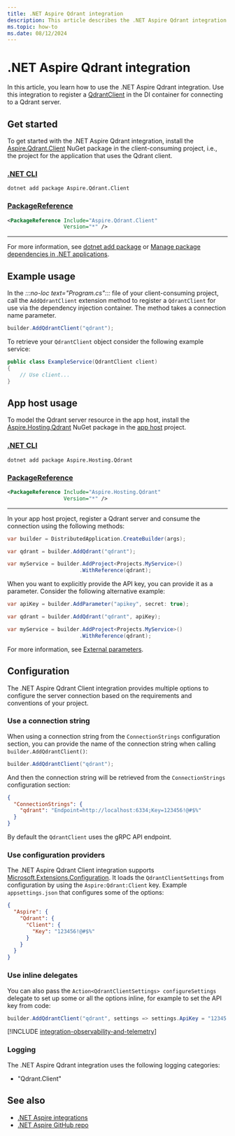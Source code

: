 ```yaml
---
title: .NET Aspire Qdrant integration
description: This article describes the .NET Aspire Qdrant integration.
ms.topic: how-to
ms.date: 08/12/2024
---
```


# .NET Aspire Qdrant integration

In this article, you learn how to use the .NET Aspire Qdrant integration. Use this integration to register a [QdrantClient](https://github.com/qdrant/qdrant-dotnet) in the DI container for connecting to a Qdrant server.

## Get started

To get started with the .NET Aspire Qdrant integration, install the [Aspire.Qdrant.Client](https://www.nuget.org/packages/Aspire.Qdrant.Client) NuGet package in the client-consuming project, i.e., the project for the application that uses the Qdrant client.

### [.NET CLI](#tab/dotnet-cli)

```dotnetcli
dotnet add package Aspire.Qdrant.Client
```

### [PackageReference](#tab/package-reference)

```xml
<PackageReference Include="Aspire.Qdrant.Client"
                  Version="*" />
```

---

For more information, see [dotnet add package](/dotnet/core/tools/dotnet-add-package) or [Manage package dependencies in .NET applications](/dotnet/core/tools/dependencies).

## Example usage

In the _:::no-loc text="Program.cs":::_ file of your client-consuming project, call the `AddQdrantClient` extension method to register a `QdrantClient` for use via the dependency injection container. The method takes a connection name parameter.

```csharp
builder.AddQdrantClient("qdrant");
```

To retrieve your `QdrantClient` object consider the following example service:

```csharp
public class ExampleService(QdrantClient client)
{
    // Use client...
}
```

## App host usage

To model the Qdrant server resource in the app host, install the [Aspire.Hosting.Qdrant](https://www.nuget.org/packages/Aspire.Hosting.Qdrant) NuGet package in the [app host](xref:aspire/app-host) project.

### [.NET CLI](#tab/dotnet-cli)

```dotnetcli
dotnet add package Aspire.Hosting.Qdrant
```

### [PackageReference](#tab/package-reference)

```xml
<PackageReference Include="Aspire.Hosting.Qdrant"
                  Version="*" />
```

---

In your app host project, register a Qdrant server and consume the connection using the following methods:

```csharp
var builder = DistributedApplication.CreateBuilder(args);

var qdrant = builder.AddQdrant("qdrant");

var myService = builder.AddProject<Projects.MyService>()
                       .WithReference(qdrant);
```

When you want to explicitly provide the API key, you can provide it as a parameter. Consider the following alternative example:

```csharp
var apiKey = builder.AddParameter("apikey", secret: true);

var qdrant = builder.AddQdrant("qdrant", apiKey);

var myService = builder.AddProject<Projects.MyService>()
                       .WithReference(qdrant);
```

For more information, see [External parameters](../fundamentals/external-parameters.md).

## Configuration

The .NET Aspire Qdrant Client integration provides multiple options to configure the server connection based on the requirements and conventions of your project.

### Use a connection string

When using a connection string from the `ConnectionStrings` configuration section, you can provide the name of the connection string when calling `builder.AddQdrantClient()`:

```csharp
builder.AddQdrantClient("qdrant");
```

And then the connection string will be retrieved from the `ConnectionStrings` configuration section:

```json
{
  "ConnectionStrings": {
    "qdrant": "Endpoint=http://localhost:6334;Key=123456!@#$%"
  }
}
```

By default the `QdrantClient` uses the gRPC API endpoint.

### Use configuration providers

The .NET Aspire Qdrant Client integration supports [Microsoft.Extensions.Configuration](/dotnet/api/microsoft.extensions.configuration). It loads the `QdrantClientSettings` from configuration by using the `Aspire:Qdrant:Client` key. Example `appsettings.json` that configures some of the options:

```json
{
  "Aspire": {
    "Qdrant": {
      "Client": {
        "Key": "123456!@#$%"
      }
    }
  }
}
```

### Use inline delegates

You can also pass the `Action<QdrantClientSettings> configureSettings` delegate to set up some or all the options inline, for example to set the API key from code:

```csharp
builder.AddQdrantClient("qdrant", settings => settings.ApiKey = "12345!@#$%");
```

[!INCLUDE [integration-observability-and-telemetry](../includes/integration-observability-and-telemetry.md)]

### Logging

The .NET Aspire Qdrant integration uses the following logging categories:

- "Qdrant.Client"

## See also

- [.NET Aspire integrations](../fundamentals/integrations-overview.md)
- [.NET Aspire GitHub repo](https://github.com/dotnet/aspire)
